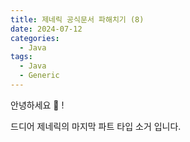 ```yaml
---
title: 제네릭 공식문서 파해치기 (8)
date: 2024-07-12
categories:
  - Java
tags:
  - Java
  - Generic
---
```

안녕하세요 🐸 !  

드디어 제네릭의 마지막 파트 타입 소거 입니다.  